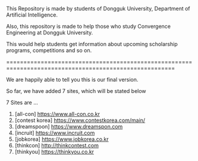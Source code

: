 This Repository is made by students of Dongguk University, Department of Artificial Intelligence.

Also, this repository is made to help those who study Convergence Engineering at Dongguk University. 

This would help students get information about upcoming scholarship programs, competitions and so on. 



=======================================================================================================

We are happily able to tell you this is our final version. 

So far, we have added 7 sites, which will be stated below

7 Sites are ...  

1) [all-con] https://www.all-con.co.kr
2) [contest korea] https://www.contestkorea.com/main/
3) [dreamspoon]  https://www.dreamspon.com
4) [incruit] https://www.incruit.com
5) [jobkorea] https://www.jobkorea.co.kr
6) [thinkcon] http://thinkcontest.com
7) [thinkyou] https://thinkyou.co.kr


